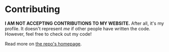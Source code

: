 # Contributing
**I AM NOT ACCEPTING CONTRIBUTIONS TO MY WEBSITE.** After all, it's my profile. It doesn't represent *me* if other people have written the code. However, feel free to check out my code!

Read more on [the repo's homepage](https://github.com/CamTheHelpDesk/camthehelpdesk.github.io).